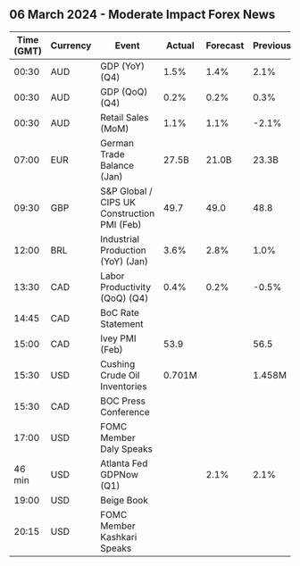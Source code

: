 ## 06 March 2024 - Moderate Impact Forex News

| Time (GMT) | Currency | Event | Actual | Forecast | Previous |
|------|----------|-------|--------|----------|----------|
| 00:30 | AUD | GDP (YoY) (Q4) | 1.5% | 1.4% | 2.1% |
| 00:30 | AUD | GDP (QoQ) (Q4) | 0.2% | 0.2% | 0.3% |
| 00:30 | AUD | Retail Sales (MoM) | 1.1% | 1.1% | -2.1% |
| 07:00 | EUR | German Trade Balance (Jan) | 27.5B | 21.0B | 23.3B |
| 09:30 | GBP | S&P Global / CIPS UK Construction PMI (Feb) | 49.7 | 49.0 | 48.8 |
| 12:00 | BRL | Industrial Production (YoY) (Jan) | 3.6% | 2.8% | 1.0% |
| 13:30 | CAD | Labor Productivity (QoQ) (Q4) | 0.4% | 0.2% | -0.5% |
| 14:45 | CAD | BoC Rate Statement |  |  |  |
| 15:00 | CAD | Ivey PMI (Feb) | 53.9 |  | 56.5 |
| 15:30 | USD | Cushing Crude Oil Inventories | 0.701M |  | 1.458M |
| 15:30 | CAD | BOC Press Conference |  |  |  |
| 17:00 | USD | FOMC Member Daly Speaks |  |  |  |
| 46 min | USD | Atlanta Fed GDPNow (Q1) |  | 2.1% | 2.1% |
| 19:00 | USD | Beige Book |  |  |  |
| 20:15 | USD | FOMC Member Kashkari Speaks |  |  |  |
